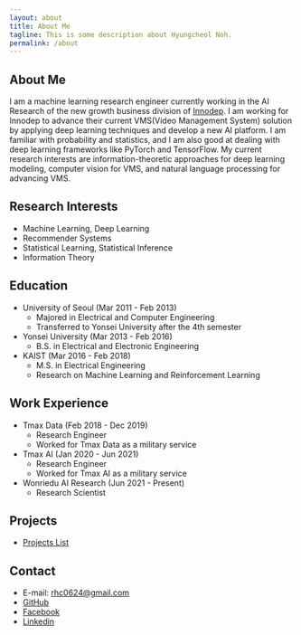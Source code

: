 ```yaml
---
layout: about
title: About Me
tagline: This is some description about Hyungcheol Noh.
permalink: /about
---
```


## About Me
I am a machine learning research engineer currently working in the AI Research of the new growth business division of [Innodep](https://innodep.co.kr/renew/eng/). I am working for Innodep to advance their current VMS(Video Management System) solution by applying deep learning techniques and develop a new AI platform. I am familiar with probability and statistics, and I am also good at dealing with deep learning frameworks like PyTorch and TensorFlow. My current research interests are information-theoretic approaches for deep learning modeling, computer vision for VMS, and natural language processing for advancing VMS.

## Research Interests
- Machine Learning, Deep Learning
- Recommender Systems
- Statistical Learning, Statistical Inference
- Information Theory

## Education
- University of Seoul (Mar 2011 - Feb 2013)
  - Majored in Electrical and Computer Engineering
  - Transferred to Yonsei University after the 4th semester
- Yonsei University (Mar 2013 - Feb 2016)
  - B.S. in Electrical and Electronic Engineering
- KAIST (Mar 2016 - Feb 2018)
  - M.S. in Electrical Engineering
  - Research on Machine Learning and Reinforcement Learning

## Work Experience
- Tmax Data (Feb 2018 - Dec 2019)
  - Research Engineer
  - Worked for Tmax Data as a military service
- Tmax AI (Jan 2020 - Jun 2021)
  - Research Engineer
  - Worked for Tmax AI as a military service
- Wonriedu AI Research (Jun 2021 - Present)
  - Research Scientist

## Projects
- [Projects List](https://hcnoh.github.io/projects)

## Contact
- E-mail: rhc0624@gmail.com
- [GitHub](https://github.com/hcnoh)
- [Facebook](https://www.facebook.com/profile.php?id=100002031927279)
- [Linkedin](https://www.linkedin.com/in/hyungcheol-noh-a9aa58142/)
